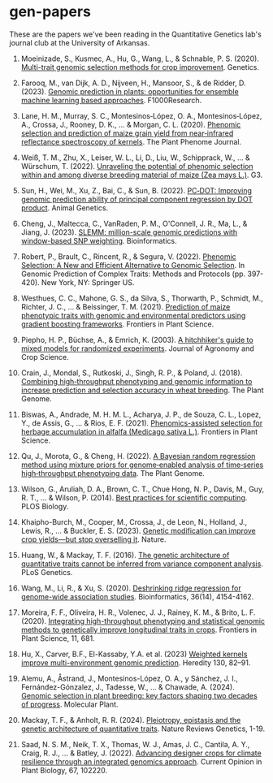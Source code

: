# gen-papers

These are the papers we've been reading in the Quantitative Genetics lab's journal club at the University of Arkansas.

1. Moeinizade, S., Kusmec, A., Hu, G., Wang, L., & Schnable, P. S. (2020). [Multi-trait genomic selection methods for crop improvement](https://academic.oup.com/genetics/article/215/4/931/6065544). Genetics.

2. Farooq, M., van Dijk, A. D., Nijveen, H., Mansoor, S., & de Ridder, D. (2023). [Genomic prediction in plants: opportunities for ensemble machine learning based approaches](https://f1000research.com/articles/11-802). F1000Research.

3. Lane, H. M., Murray, S. C., Montesinos‑López, O. A., Montesinos‑López, A., Crossa, J., Rooney, D. K., ... & Morgan, C. L. (2020). [Phenomic selection and prediction of maize grain yield from near‐infrared reflectance spectroscopy of kernels](https://acsess.onlinelibrary.wiley.com/doi/10.1002/ppj2.20002). The Plant Phenome Journal.

4. Weiß, T. M., Zhu, X., Leiser, W. L., Li, D., Liu, W., Schipprack, W., ... & Würschum, T. (2022). [Unraveling the potential of phenomic selection within and among diverse breeding material of maize (Zea mays L.)](https://academic.oup.com/g3journal/article/12/3/jkab445/6509517). G3.

5. Sun, H., Wei, M., Xu, Z., Bai, C., & Sun, B. (2022). [PC‐DOT: Improving genomic prediction ability of principal component regression by DOT product](https://onlinelibrary.wiley.com/doi/10.1111/age.13255). Animal Genetics.

6. Cheng, J., Maltecca, C., VanRaden, P. M., O'Connell, J. R., Ma, L., & Jiang, J. (2023). [SLEMM: million-scale genomic predictions with window-based SNP weighting](https://academic.oup.com/bioinformatics/article/39/3/btad127/7075542). Bioinformatics.

7. Robert, P., Brault, C., Rincent, R., & Segura, V. (2022). [Phenomic Selection: A New and Efficient Alternative to Genomic Selection](https://link.springer.com/protocol/10.1007/978-1-0716-2205-6_14). In Genomic Prediction of Complex Traits: Methods and Protocols (pp. 397-420). New York, NY: Springer US.

8. Westhues, C. C., Mahone, G. S., da Silva, S., Thorwarth, P., Schmidt, M., Richter, J. C., ... & Beissinger, T. M. (2021). [Prediction of maize phenotypic traits with genomic and environmental predictors using gradient boosting frameworks](https://www.frontiersin.org/articles/10.3389/fpls.2021.699589/full). Frontiers in Plant Science.

9. Piepho, H. P., Büchse, A., & Emrich, K. (2003). [A hitchhiker's guide to mixed models for randomized experiments](https://onlinelibrary.wiley.com/doi/abs/10.1046/j.1439-037X.2003.00049.x). Journal of Agronomy and Crop Science.

10. Crain, J., Mondal, S., Rutkoski, J., Singh, R. P., & Poland, J. (2018). [Combining high‐throughput phenotyping and genomic information to increase prediction and selection accuracy in wheat breeding](https://acsess.onlinelibrary.wiley.com/doi/10.3835/plantgenome2017.05.0043). The Plant Genome.   

11. Biswas, A., Andrade, M. H. M. L., Acharya, J. P., de Souza, C. L., Lopez, Y., de Assis, G., ... & Rios, E. F. (2021). [Phenomics-assisted selection for herbage accumulation in alfalfa (Medicago sativa L.)](https://www.frontiersin.org/articles/10.3389/fpls.2021.756768/full). Frontiers in Plant Science.

12. Qu, J., Morota, G., & Cheng, H. (2022). [A Bayesian random regression method using mixture priors for genome‐enabled analysis of time‐series high‐throughput phenotyping data](https://doi.org/10.1002/tpg2.20228). The Plant Genome.

13. Wilson, G., Aruliah, D. A., Brown, C. T., Chue Hong, N. P., Davis, M., Guy, R. T., ... & Wilson, P. (2014). [Best practices for scientific computing](https://doi.org/10.1371/journal.pbio.1001745). PLOS Biology.

14. Khaipho-Burch, M., Cooper, M., Crossa, J., de Leon, N., Holland, J., Lewis, R., ... & Buckler, E. S. (2023). [Genetic modification can improve crop yields—but stop overselling it](http://dx.doi.org/10.1038/d41586-023-02895-w). Nature.

15. Huang, W., & Mackay, T. F. (2016). [The genetic architecture of quantitative traits cannot be inferred from variance component analysis](https://journals.plos.org/plosgenetics/article?id=10.1371/journal.pgen.1006421). PLoS Genetics.

16. Wang, M., Li, R., & Xu, S. (2020). [Deshrinking ridge regression for genome-wide association studies](https://doi.org/10.1093/bioinformatics/btaa345). Bioinformatics, 36(14), 4154-4162.

17. Moreira, F. F., Oliveira, H. R., Volenec, J. J., Rainey, K. M., & Brito, L. F. (2020). [Integrating high-throughput phenotyping and statistical genomic methods to genetically improve longitudinal traits in crops](https://doi.org/10.3389/fpls.2020.00681). Frontiers in Plant Science, 11, 681.

18. Hu, X., Carver, B.F., El-Kassaby, Y.A. et al. (2023) [Weighted kernels improve multi-environment genomic prediction](https://doi.org/10.1038/s41437-022-00582-6). Heredity 130, 82–91.

19. Alemu, A., Åstrand, J., Montesinos-López, O. A., y Sánchez, J. I., Fernández-Gónzalez, J., Tadesse, W., ... & Chawade, A. (2024). [Genomic selection in plant breeding: key factors shaping two decades of progress](https://doi.org/10.1016/j.molp.2024.03.007). Molecular Plant.

20. Mackay, T. F., & Anholt, R. R. (2024). [Pleiotropy, epistasis and the genetic architecture of quantitative traits](https://www.nature.com/articles/s41576-024-00711-3). Nature Reviews Genetics, 1-19.

21. Saad, N. S. M., Neik, T. X., Thomas, W. J., Amas, J. C., Cantila, A. Y., Craig, R. J., ... & Batley, J. (2022). [Advancing designer crops for climate resilience through an integrated genomics approach](https://doi.org/10.1016/j.pbi.2022.102220). Current Opinion in Plant Biology, 67, 102220.
